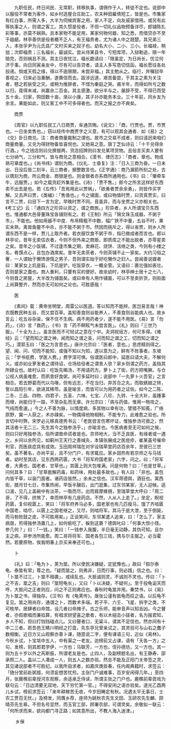 <!-- { "loadSidebar": true } -->
　　九职任民，终日间民．无常职，转移执事，谓佣作于人，转徒不定也。说部中以服役不常者为客作，如乡村造屋合庄助工，农夫种田雇倩短工，皆是也。市集家有红白事，所需人多，大半为伺候宾客之用，家人不足，向友戚家借用。或另有此等执事之人，则谓之客工。其久惯是役者，不但一切礼仪品物预备详尽，郎铺陈扎彩等事，亦莫不娴熟。且本家物不能足用，某家何物何器，知之悉，而借贷亦不至于龃龉。林亭善供是役者概不乏人，有王福贵者，尤为诸人中之翘楚。其兄弟三人，本张孚尹为元氏县广文时买来之奴子也。幼名大小、二小、三小。长福禄，稍拙；次即福贵；三名福长，最诚实。尝从侍某县令，亏短库项，入狱勒追，限一年赔完，否则祸且不测。其主日夜忧泣，福长跪请曰：「限虽定，为日尚长，忧泣何济于事。向日同寅亲友中，尽有可以告贷者，请主人多写恳切信函，福长愿往各处投递。倘或天假之缘，得以不逾限期，未尝非福。」其主勉从之。临行，并嘱狱卒善视之，归来必当重酬，遂賷信而去。跋涉远道，艰苦备尝，于其主之素为关注者，戆之若肤受之灾。或稍为推辞者，不惜为秦庭之哭。甫半年，而得如所亏之数以归，竟得末减，尚赢余二百金。其主感激，欲分半与之，屡辞不受，不得已而受五十金。归家，购田数十亩，渐以小康，其子孙亦能务本业。三十年前，同乡友为余言。果能如此，则又客工中不可多得者也。而天之报之亦不爽矣。 

　　商贾 

　　《周官》以九职任民工八日商贾，阜通货贿。《说文》：「商，行贾也。贾，市贾也。一日坐卖售也。」窃以经传中商贾字之义意，有可以观其会通者．如《易》之《兑》卦日商兑。注：商者商量裁制之谓也。故市之交易不成者，则曰请迥来咱们商量商量。又兑为得财物备皆喜悦也。又她易之意。唐丁芝仙诗云：「十千兑得余行酒。」今之钱店则曰兑换银两，货店招牌则曰发兑某项货物。且俗言买卖人要有七分纳气，三分和气，皆与商兑之意相合。《漠书．律历志》：「商者，章也。物成熟可章度也。」《尚书纬》谓刻为商。《仪礼．士昏复》注：「日入三商为昏。一日未出、日没后皆二刻半，云三商者，据整数言也。《正字通》：商乃漏箭所刻之处，古以镌刻为商，所云商金、商银是也。则金银者亦系商所通用也。《书》曰：「肇牵车牛，远服贾。」如今之载货赶外集是也。《诗》：「贾不售。」郎今之所言这样好东西卖不出去是也。若《左传》「吾焉用此以贾祸」，「欲勇者贾余余勇」，则皆作买字解。又去声曰贾，《类编》：「售值也。」今之铺面，或曰物值时贾，曰货真贾实，曰言不二贾，曰目下一言为定，早晚时贾不同。音虽异，而与坐贾之义亦相关也。《考工记》云：「通四方之珍异以资之，谓之商旅。」珍异者，乡人所谓宝贝东西也。惟通都大邑骨董珠宝各铺则有之。若《王制》所云「锦文珠玉成器，不粥于市」，不能也。他如用器不中度．布帛精粗不中数，幅广狭不中量，五谷不时，果实未熟，禽兽鱼鳖不中杀，亦不能不粥于市。然因而挑斥之，得以省贾，则乡人所谓东西不是一样，贾儿上取齐者。若衣服饮食不粥于市，指已做成者而言也。郎以林亭论，昔年无卖估衣者，今则不但外来之商贩，即质库之不能出脱者，亦零星卖之矣。昔年之小饭铺，不过逢市集之期，卖麻花、烧饼、活络之类，今则有小楼之名，肴馔点心，且包办酒席矣。昔年无卖茶者，今则茶铺不止一家矣。大约习俗之奢．一人谓始于懒馋游惰之男子，吾则谓实始于好吃懒作之妇人。尝闻善说媒者曰：某家女上炕是翦，下炕是铲。吃饭穿衣，一概全管。又语曰：裹壮强如表壮。否则是家之蠹也。商人重利，只要有买的便好。故余幼时，林亭绅士居十之七八，今则昔之房屋，大半改为铺面矣。或曰幸有人用作铺面，可以不至卖折货，则街面上尚算整齐，然而亦无可如何之论也。可胜感哉！ 

　　医 

　　《素间》载：黄帝坐明堂，周雷公以医道。答以知而不能辨，医岂易言哉！神农既教民种五谷，而又尝百草。盖知善食则谷能养人，不善食则谷能病人也。故乡言云：吃五谷杂粱，保不住不生病。病不用药者少，遂不能不用医。《易》言「勿药」，《诗》言「救药」，《书》言「药不瞑眩气未尝言医」。《礼》则曰「三世乃服」，「十全为上」。虽言医而不可轻试之意在个中。夫洞视垣方，何可多得。《难经》云：「望而知之谓之神，闻而知之谓之圣，问而知之谓之工，切而知之谓之巧。」漠郭玉曰：「医之为言意也。」唐许允宗曰：「医者，意也。」思虑精则得之。望、闻、问、切而不能知，或强不知以为知，遂以意为之，鲜有不败事者。东坡云：「学书纸费，学医人费。」费字深可惧。俗谓医曰郎中，延医曰请大夫，不解何义。或亦如业萝发者之谓待诏，仓场给役者之谓舍人欤？家乡则谓之药方，盖指其所肄业也。故村认曰：吃饭先暍汤，不用请药方。萝卜上了街，药方把嘴撅。与仓公视人病虽难愈，而夙昔好食粥，尚可多延时曰；说部中「一丸萝卜火吾官」之言相合。若去野葛而代以乌喙，但有远志，不在当归，弃苏合之丸，而取蜣娘之转，訾以昌阳引年，欲进其稀苓。虽是喻言，而皆可以为用药者之证佐。如今之二陈、二冬、三品、四物、四君子、五圣、六味、七宝、八珍、九转、十全大补，虽踵事而增，尚能归于一路，不至杂乱而无章。许允宗曰：「病与药值，惟用一物攻之，气纯而愈速。」今之人不善为脉，以情度病，多其物以幸有功，譬猎不知菟，广络原野，冀一人获之，术亦疎矣。一物偶得他物相制，不能专力，此难愈之验也。所言切中时弊。宋罗必元移真德秀书云：「老医尝言伤寒坏证，惟独参汤可救之，然其活者十无二三。先生其今之独参汤乎，」亦喻言也。今医病者至无可如何之候，则曰只好用独参汤，俗所谓救命谎者是也。京师地大，当不乏良医，有缘者或一遇之。乡间以余所见，如蓟州王天行之善缄灸，本镇张展成之医痘疹，崔某虽号催命判官，而医痰症具有成效。玉田周祥瑞在对宇设瑞草堂药店百余年，至彼已三世矣。虽不著名，亦尚平妥，且不分门户，有求辄应。家乡固热有若京师之与马钱者。幼时至其店，见东西两药匮，大书「将军府国老家」六字，问之。曰；「将军者，大黄也，国老者，甘草也。」其匮上则大包堆满。问是何物？曰：「也是甘草。」问何其多？曰：「甘草能解药毒，和药味，用处最多故也。」有人曰：「非也。盖包内皆干草，以装门面者。诸药店皆然。」余未之信也。汉军蒋德舆，酒狂也。寓西街，腊月廿七日，市集热闹，早饭半醺后，出门逛集，过东邻某家，无人迎候。适口渴，见几上盖碗中有淡茶，一吸而尽。出而肩摩蜂拥，至瑞草堂大呼曰：「周二哥，了不得，挤煞了，幸而林亭有几座药店。不然，人从人上走了。」坐定，睨视药匮，复仰视匮上，笑曰：「将军府养马必多，国老家也有几匹瘦马，饿了齐啮匮中国老，啮尽，以匮上之国老继之，又尽，则啮将军。其马于是大泄，至于倒毙，而马勃败鼓之皮，不可胜用矣。」正谈笑间，东邻某遣人追来，曰：「怎么了，家主病亟，煎得独参汤置几上，如何偷吃了，躲到这裹？德舆叱曰：「何事大惊小怪。参几何？」曰：「一钱。」笑曰：「一钱参入我腹，半日毫无动静，其伪可知。且尔主之病，非参汤所能愈。周二哥将将军、国老各包三钱，携与尔主服之，必当霍然。若要原物，俟我明春上京买来奉还可也。」 

　　卜 

　　《礼》曰：「龟为卜，荚为筮。所以使民决嫌疑，定犹豫也。」故曰「假尔泰龟、泰筮有常」尊之也。「疑而筮之，则弗非，日而行事，则必践」信之也。曰：「卜筮不过三，卜筮不相袭」，戒续乱也。大抵诚则灵，不诚则不灵也。传曰：「卜之不吉，筮之吉」则曰「筮短龟长」，又曰「卜以决疑，不疑何」。至于投龟诟天而呼，大抵问之正者则应，问之不正则弗应也。春秋时龟筮并用。秦焚书，以《易》为卜筮之书，得独存。《汉书》有《龟荚传》。唐张公谨有抵龟而叹之语。以后龟不复见。筮之用尚存，通谓之卜，而数术多端。若子平、六壬、飞星、拆字之类，不可枚举。居肆者曰命馆，设几者曰命摊子。古之乐师，能审音声以知吉凶。今之瞽者，亦假歌唱而兼掐算，有唱求财望喜之歌者，有以木槌击小钹者，名为报君知，乡人不知，但曰打铛铛碰点儿。又曰瞽者口，无粱斗，谓其不足信也。然亦间有十中二三者。若吾邑王睛川明经之打盘，先东亭兄曾亲试之，其灵验可与山右之蠢子数相衡。近日方又山观察亦善卜课，随意说二字，便有课语三句，近似《易林》。今秋乡试，卜宝坻中五人，中有渠之一老友。迨榜前又占课，语有「天各一方」之句，发榜，则其郎君学伊，一方也；马联芳，一方也，侄孙德坊，又一方也。其一则为五十岁以外之芮斯振，所谓老友是也。止四人，及副榜题名出，有王静寿、邵承照二人。盖以二人凑成一人，则五人之数亦验。然总不能及正阳门关帝签之灵，其见诸说部者不可胜纪。以我所自求者，如嘉庆庚辰春，任内阁典籍时，求签云：「随分堂前赴粥擅，何须妄想苦忧煎。主张门户诚难事，百岁安闲得几年。」至四月，张鹿樵前辈授河东观察，余适承乏侍读，所谓主张之门户也。鹿樵前辈尝戏为联句云：「日边清要无双地，天下穷忙第一官。」不得安闲之语亦验矣。道光乙酉两儿乡试，榜前求签云：「来年耕稼苦无收，今岁田畴定有秋。况遇太平无事日，士农工贾百无忧。」及榜发，同膺乡荐，座师为姚秋农先生文田、玉研农先生麟、顾晴芬先生皋。不但名号显然，而玉官工部，顾署农部，可谓灵矣。余敬拟一联云：「何所求而来，欲向都门寻正路；如其意所出，不教人海入迷津。」 

　　 乡保 

